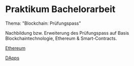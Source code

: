 # Praktikum Bachelorarbeit

Thema: "Blockchain: Prüfungspass"

Nachbildung bzw. Erweiterung des Prüfungspass auf Basis Blockchaintechnologie, Ethereum & Smart-Contracts.

[Ethereum](https://www.ethereum.org)

[DApps](https://dapps.ethercasts.com)
